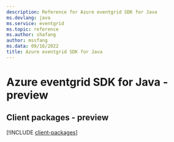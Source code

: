 ```yaml
---
description: Reference for Azure eventgrid SDK for Java
ms.devlang: java
ms.service: eventgrid
ms.topic: reference
ms.author: shafang
author: mssfang
ms.data: 09/16/2022
title: Azure eventgrid SDK for Java
---
```

# Azure eventgrid SDK for Java - preview

## Client packages - preview
[!INCLUDE [client-packages](eventgrid-client-index.md)]